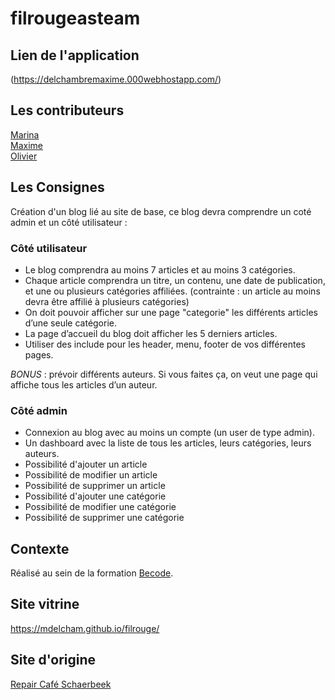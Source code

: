 # filrougeasteam

## Lien de l'application

(https://delchambremaxime.000webhostapp.com/)

## Les contributeurs 

[Marina](https://github.com/marinasvn)    
[Maxime](https://github.com/Mdelcham)   
[Olivier](https://github.com/oliviernchima)   


## Les Consignes

Création d'un blog lié au site de base, ce blog devra comprendre un coté admin et un côté utilisateur :  

### Côté utilisateur    
- Le blog comprendra au moins 7 articles et au moins 3 catégories.
- Chaque article comprendra un titre, un contenu, une date de publication, et une ou plusieurs catégories affiliées. (contrainte : un article au moins devra être affilié à plusieurs catégories)
- On doit pouvoir afficher sur une page "categorie" les différents articles d’une seule catégorie.
- La page d’accueil du blog doit afficher les 5 derniers articles.
- Utiliser des include pour les header, menu, footer de vos différentes pages.

*BONUS* : prévoir différents auteurs. Si vous faites ça, on veut une page qui affiche tous les articles d’un auteur.   

### Côté admin   
- Connexion au blog avec au moins un compte (un user de type admin).
- Un dashboard avec la liste de tous les articles, leurs catégories, leurs auteurs.
- Possibilité d'ajouter un article
- Possibilité de modifier un article
- Possibilité de supprimer un article
- Possibilité d'ajouter une catégorie
- Possibilité de modifier une catégorie
- Possibilité de supprimer une catégorie

## Contexte

Réalisé au sein de la formation [Becode](http://www.becode.org/).

## Site vitrine

https://mdelcham.github.io/filrouge/

## Site d'origine

[Repair Café Schaerbeek](https://sites.google.com/site/repaircafeschaerbeek/fr)

